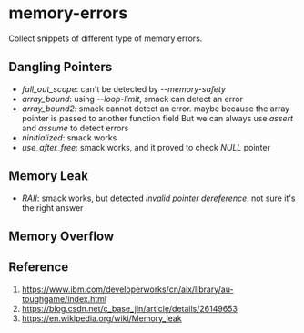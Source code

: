 # memory-errors
Collect snippets of different type of memory errors.

## Dangling Pointers

- *fall_out_scope*: can't be detected by *--memory-safety*
- *array_bound*: using *--loop-limit*, smack can detect an error
- *array_bound2*: smack cannot detect an error. maybe because the array pointer is passed to another function field
  But we can always use *assert* and *assume* to detect errors
- *ninitialized*: smack works
- *use_after_free*: smack works, and it proved to check *NULL* pointer


## Memory Leak

- *RAII*: smack works, but detected *invalid pointer dereference*. not sure it's the right answer

## Memory Overflow



## Reference

1. https://www.ibm.com/developerworks/cn/aix/library/au-toughgame/index.html
2. https://blog.csdn.net/c_base_jin/article/details/26149653
3. https://en.wikipedia.org/wiki/Memory_leak